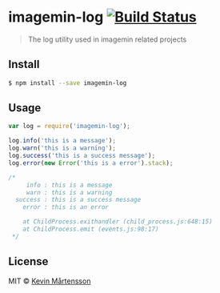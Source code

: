 # imagemin-log [![Build Status](http://img.shields.io/travis/imagemin/imagemin-log.svg?style=flat)](https://travis-ci.org/imagemin/imagemin-log)

> The log utility used in imagemin related projects

## Install

```sh
$ npm install --save imagemin-log
```

## Usage

```js
var log = require('imagemin-log');

log.info('this is a message');
log.warn('this is a warning');
log.success('this is a success message');
log.error(new Error('this is a error').stack);

/*
     info : this is a message
     warn : this is a warning
  success : this is a success message
    error : this is an error

    at ChildProcess.exithandler (child_process.js:648:15)
    at ChildProcess.emit (events.js:98:17)
 */
```

## License

MIT © [Kevin Mårtensson](https://github.com/kevva)
